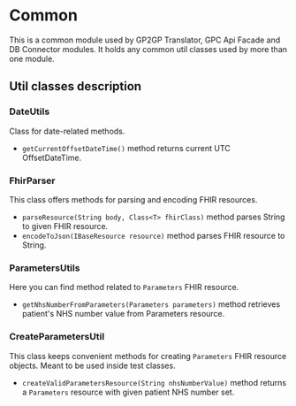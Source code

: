 # Common

This is a common module used by GP2GP Translator, GPC Api Facade and DB Connector modules.
It holds any common util classes used by more than one module.

## Util classes description
### DateUtils
Class for date-related methods.
- `getCurrentOffsetDateTime()` method returns current UTC OffsetDateTime.

### FhirParser
This class offers methods for parsing and encoding FHIR resources.
- `parseResource(String body, Class<T> fhirClass)` method parses String to given FHIR resource.
- `encodeToJson(IBaseResource resource)` method parses FHIR resource to String.

### ParametersUtils
Here you can find method related to `Parameters` FHIR resource.
- `getNhsNumberFromParameters(Parameters parameters)` method retrieves patient's NHS number value
 from Parameters resource.

### CreateParametersUtil
This class keeps convenient methods for creating `Parameters` FHIR resource objects.
Meant to be used inside test classes.
- `createValidParametersResource(String nhsNumberValue)` method returns a `Parameters` resource
 with given patient NHS number set.
